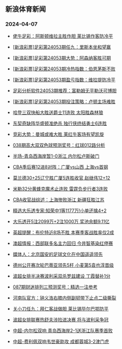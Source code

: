 ## 新浪体育新闻 
### 2024-04-07

+ [佬牛足彩：阿斯顿维拉主胜作胆 莱比锡作客防冷平](https://sports.sina.com.cn/l/2024-04-06/doc-inaqwqhq2598339.shtml)

+ [[新浪彩票]足彩第24053期任九：里斯本坐和望赢](https://sports.sina.com.cn/l/2024-04-06/doc-inaqvxkw2942813.shtml)

+ [[新浪彩票]足彩第24053期大势：阿森纳客胜可期](https://sports.sina.com.cn/l/2024-04-06/doc-inaqvxkx9718968.shtml)

+ [[新浪彩票]足彩第24053期冷热指数：伯恩茅斯不败](https://sports.sina.com.cn/l/2024-04-06/doc-inaqvxkw2943292.shtml)

+ [[新浪彩票]足彩第24053期盈亏指数：维拉提防冷平](https://sports.sina.com.cn/l/2024-04-06/doc-inaqvxkx9719521.shtml)

+ [足彩分析软件24053期推荐：富勒姆无平勒沃可博胆](https://sports.sina.com.cn/l/2024-04-06/doc-inaqvxkw2943449.shtml)

+ [[新浪彩票]足彩第24053期投注策略：卢顿主场难胜](https://sports.sina.com.cn/l/2024-04-06/doc-inaqvxkz8866306.shtml)

+ [哈登三双快船大胜送爵士11连败 太阳胜森林狼](https://sports.sina.com.cn/basketball/nba/2024-04-06/doc-inaqwiyt9500596.shtml)

+ [东契奇缺阵华盛顿准绝杀 独行侠终结勇士6连胜](https://sports.sina.com.cn/basketball/nba/2024-04-06/doc-inaqwcsu2839474.shtml)

+ [竞彩大势：曼城或难大胜 莱红牛客场有望凯旋](https://sports.sina.com.cn/l/2024-04-06/doc-inaqvxkw2943518.shtml)

+ [038期高大双双色球预测奖号：红球012路分析](https://sports.sina.com.cn/l/2024-04-06/doc-inaqwcsv9610675.shtml)

+ [半场-青岛西海岸暂1-0浙江 内尔松卢斯破门](https://sports.sina.com.cn/china/j/2024-04-06/doc-inaqxfen7180329.shtml)

+ [CBA季后赛12进8对阵：广厦vs山西 上海vs首钢](https://sports.sina.com.cn/basketball/cba/2024-04-06/doc-inaqxfeq9374222.shtml)

+ [莫兰德30+25辽宁胜广厦5连胜收官 赵继伟12+12](https://sports.sina.com.cn/basketball/cba/2024-04-06/doc-inaqxfeq9369224.shtml)

+ [米勒32分黄蜂克魔术止连败 雷霆负步行者3连败](https://sports.sina.com.cn/basketball/nba/2024-04-06/doc-inaqwcsv9611816.shtml)

+ [CBA收官战综述：上海惨败浙江 新疆狂胜江苏](https://sports.sina.com.cn/basketball/cba/2024-04-06/doc-inaqxfes6148116.shtml)

+ [精选大乐透专家:知荣中1等1177万!小单还擒4+2](https://sports.sina.com.cn/l/2024-04-06/doc-inaqwiyw7633222.shtml)

+ [大乐透开5注2099万+2注1000万 奖池余额9.11亿](https://sports.sina.com.cn/l/2024-04-06/doc-inaqxfes6150478.shtml)

+ [英超提醒：布伦特近8场不胜 本赛季客战胜率仅2成](https://sports.sina.com.cn/l/2024-04-06/doc-inaqvxkx9723349.shtml)

+ [澳超情报：西部联多名主力回归 今井智基染红停赛](https://sports.sina.com.cn/l/2024-04-06/doc-inaqvxma7868868.shtml)

+ [媒体人：北京国安的足球文化在中国遥遥领先](https://sports.sina.com.cn/china/j/2024-04-06/doc-inaqxfes6149922.shtml)

+ [德州公开赛次轮巴蒂亚领先5杆 小麦第5袁也淳晋级](https://sports.sina.com.cn/golf/pgatour/2024-04-06/doc-inaqwuqp9263073.shtml)

+ [波超女排半决赛波利采双杀罗兹建设 丁霞替补1分](https://sports.sina.com.cn/others/volleyball/2024-04-06/doc-inaqvxkx9715702.shtml)

+ [087期财迷排列三预测奖号：精选一注参考](https://sports.sina.com.cn/l/2024-04-06/doc-inaqwcsx8754780.shtml)

+ [河南队官方：钟义浩右膝内侧副韧带下止点二级撕裂](https://sports.sina.com.cn/china/j/2024-04-06/doc-inaqxfen7184249.shtml)

+ [关小刀任九：拜仁客战做胆 莱比锡毕尔巴鄂防平](https://sports.sina.com.cn/l/2024-04-06/doc-inaqxmni8071728.shtml)

+ [波超女排联赛热舒夫涉险进决赛 将与波利采争冠](https://sports.sina.com.cn/others/volleyball/2024-04-06/doc-inaqvxkz8864478.shtml)

+ [中超-内尔松双响 青岛西海岸2-1送浙江队赛季首败](https://sports.sina.com.cn/china/j/2024-04-06/doc-inaqxfem8191505.shtml)

+ [中超-费利佩双响韦世豪助攻 成都蓉城3-2津门虎](https://sports.sina.com.cn/china/j/2024-04-06/doc-inaqwywq7305151.shtml)

